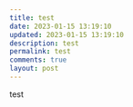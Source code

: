 ```yaml
---
title: test
date: 2023-01-15 13:19:10
updated: 2023-01-15 13:19:10
description: test
permalink: test
comments: true
layout: post
---
```

t﻿est